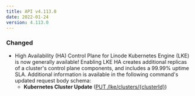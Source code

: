 ```yaml
---
title: API v4.113.0
date: 2022-01-24
version: 4.113.0
---
```


### Changed

- High Availability (HA) Control Plane for Linode Kubernetes Engine (LKE) is now generally available! Enabling LKE HA creates additional replicas of a cluster's control plane components, and includes a 99.99% uptime SLA. Additional information is available in the following command's updated request body schema:
    - **Kubernetes Cluster Update** ([PUT /lke/clusters/{clusterId}](https://www.linode.com/docs/api/linode-kubernetes-engine-lke/#kubernetes-cluster-update))
